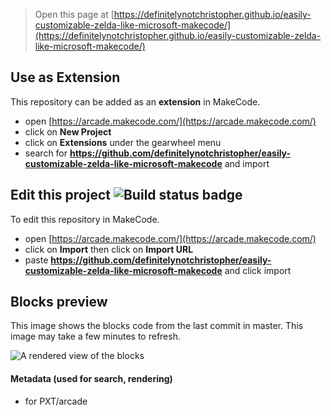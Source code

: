 


> Open this page at [https://definitelynotchristopher.github.io/easily-customizable-zelda-like-microsoft-makecode/](https://definitelynotchristopher.github.io/easily-customizable-zelda-like-microsoft-makecode/)

## Use as Extension

This repository can be added as an **extension** in MakeCode.

* open [https://arcade.makecode.com/](https://arcade.makecode.com/)
* click on **New Project**
* click on **Extensions** under the gearwheel menu
* search for **https://github.com/definitelynotchristopher/easily-customizable-zelda-like-microsoft-makecode** and import

## Edit this project ![Build status badge](https://github.com/definitelynotchristopher/easily-customizable-zelda-like-microsoft-makecode/workflows/MakeCode/badge.svg)

To edit this repository in MakeCode.

* open [https://arcade.makecode.com/](https://arcade.makecode.com/)
* click on **Import** then click on **Import URL**
* paste **https://github.com/definitelynotchristopher/easily-customizable-zelda-like-microsoft-makecode** and click import

## Blocks preview

This image shows the blocks code from the last commit in master.
This image may take a few minutes to refresh.

![A rendered view of the blocks](https://github.com/definitelynotchristopher/easily-customizable-zelda-like-microsoft-makecode/raw/master/.github/makecode/blocks.png)

#### Metadata (used for search, rendering)

* for PXT/arcade
<script src="https://makecode.com/gh-pages-embed.js"></script><script>makeCodeRender("{{ site.makecode.home_url }}", "{{ site.github.owner_name }}/{{ site.github.repository_name }}");</script>
